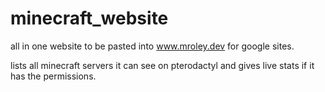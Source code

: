 # minecraft_website

all in one website to be pasted into www.mroley.dev for google sites.

lists all minecraft servers it can see on pterodactyl and gives live stats if it has the permissions.